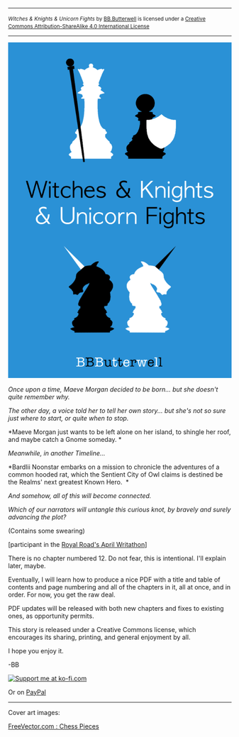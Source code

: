 <hr><small><span xmlns:dct="http://purl.org/dc/terms/" property="dct:title"><i>Witches & Knights & Unicorn Fights</i></span> by <a xmlns:cc="http://creativecommons.org/ns#" href="https://github.com/bbbutterwell/book" property="cc:attributionName" rel="cc:attributionURL">BB.Butterwell</a> is licensed under a <a rel="license" href="http://creativecommons.org/licenses/by-sa/4.0/">Creative Commons Attribution-ShareAlike 4.0 International License</a></small><hr/>

![image Cover Image](./_img/WKUF_Cover_800x1200.png)

*Once upon a time, Maeve Morgan decided to be born... but she doesn't quite remember why.*

*The other day, a voice told her to tell her own story... but she's not so sure just where to start, or quite when to stop.*

*Maeve Morgan just wants to be left alone on her island, to shingle her roof, and maybe catch a Gnome someday.  *

*Meanwhile, in another Timeline...*

*Bardlii Noonstar embarks on a mission to chronicle the adventures of a common hooded rat, which the Sentient City of Owl claims is destined be the Realms' next greatest Known Hero.   *

*And somehow, all of this will become connected.*

*Which of our narrators will untangle this curious knot, by bravely and surely advancing the plot?*

(Contains some swearing)  

[participant in the [Royal Road's April Writathon](https://www.royalroad.com/blog/46/join-aprils-fun-events)]

There is no chapter numbered 12. Do not fear, this is intentional. I'll explain later, maybe.

Eventually, I will learn how to produce a nice PDF with a title and table of contents and page numbering and all of the chapters in it, all at once, and in order. For now, you get the raw deal.

PDF updates will be released with both new chapters and fixes to existing ones, as opportunity permits.

This story is released under a Creative Commons license, which encourages its sharing, printing, and general enjoyment by all.

I hope you enjoy it.

-BB

<a href='https://ko-fi.com/T6T8BCPTV' target='_blank'><img height='36' style='border:0px;height:36px;' src='https://cdn.ko-fi.com/cdn/kofi5.png?v=3' border='0' alt='Support me at ko-fi.com' /></a>

Or on [PayPal](https://www.paypal.com/donate/?hosted_button_id=JWBN74JKLM3B2)

---

Cover art images:

<a href="https://www.freevector.com/chequers-silhouette-vector-set-21849">FreeVector.com : Chess Pieces</a>
